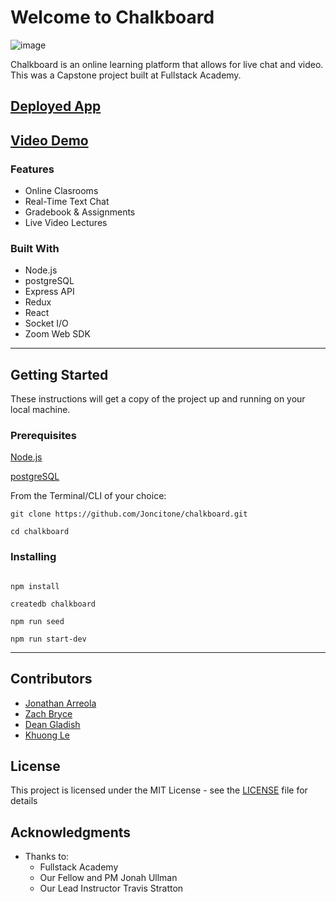 # Welcome to Chalkboard

![image](https://i.imgur.com/aWWbkfH.png)

Chalkboard is an online learning platform that allows for live chat and video. This was a Capstone project built at Fullstack Academy.

## [Deployed App](https://chalkboard-fsa.herokuapp.com/)

## [Video Demo](https://youtu.be/3xJPDxcaET4)

### Features

- Online Clasrooms
- Real-Time Text Chat
- Gradebook & Assignments
- Live Video Lectures

### Built With

- Node.js
- postgreSQL
- Express API
- Redux
- React
- Socket I/O
- Zoom Web SDK

---

## Getting Started

These instructions will get a copy of the project up and running on your local machine.

### Prerequisites

[Node.js](https://nodejs.org/en/download/)

[postgreSQL](https://www.postgresql.org/download/)

From the Terminal/CLI of your choice:

```
git clone https://github.com/Joncitone/chalkboard.git
```

```
cd chalkboard
```

### Installing

```

npm install
```

```
createdb chalkboard
```

```
npm run seed
```

```
npm run start-dev
```

---

## Contributors

- [Jonathan Arreola](http://www.github.com/joncitone)
- [Zach Bryce](http://www.github.com/zbryce)
- [Dean Gladish](http://www.github.com/gladishd)
- [Khuong Le](https://github.com/khnghle)

## License

This project is licensed under the MIT License - see the [LICENSE](LICENSE) file for details

## Acknowledgments

- Thanks to:
  - Fullstack Academy
  - Our Fellow and PM Jonah Ullman
  - Our Lead Instructor Travis Stratton
